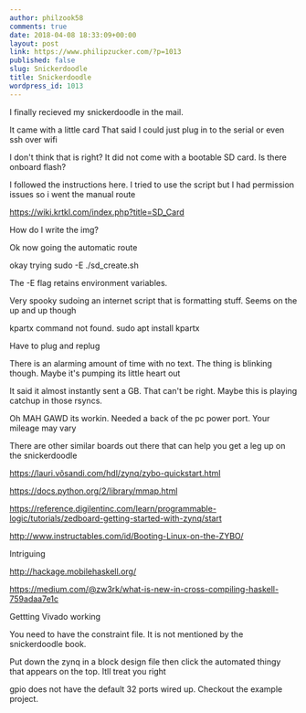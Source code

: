 ```yaml
---
author: philzook58
comments: true
date: 2018-04-08 18:33:09+00:00
layout: post
link: https://www.philipzucker.com/?p=1013
published: false
slug: Snickerdoodle
title: Snickerdoodle
wordpress_id: 1013
---
```


I finally recieved my snickerdoodle in the mail.

It came with a little card That said I could just plug in to the serial or even ssh over wifi

I don't think that is right? It did not come with a bootable SD card. Is there onboard flash?

I followed the instructions here. I tried to use the script but I had permission issues so i went the manual route

https://wiki.krtkl.com/index.php?title=SD_Card

How do I write the img?

Ok now going the automatic route

okay trying sudo -E ./sd_create.sh

The -E flag retains environment variables.

Very spooky sudoing an internet script that is formatting stuff. Seems on the up and up though

kpartx command not found. sudo apt install kpartx

Have to plug and replug

There is an alarming amount of time with no text. The thing is blinking though. Maybe it's pumping its little heart out

It said it almost instantly sent a GB. That can't be right. Maybe this is playing catchup in those rsyncs.

Oh MAH GAWD its workin. Needed a back of the pc power port. Your mileage may vary





There are other similar boards out there that can help you get a leg up on the snickerdoodle



https://lauri.võsandi.com/hdl/zynq/zybo-quickstart.html

https://docs.python.org/2/library/mmap.html

https://reference.digilentinc.com/learn/programmable-logic/tutorials/zedboard-getting-started-with-zynq/start

http://www.instructables.com/id/Booting-Linux-on-the-ZYBO/



Intriguing

http://hackage.mobilehaskell.org/

https://medium.com/@zw3rk/what-is-new-in-cross-compiling-haskell-759adaa7e1c





Gettting Vivado working

You need to have the constraint file. It is not mentioned by the snickerdoodle book.

Put down the zynq in a block design file then click the automated thingy that appears on the top. Itll treat you right



gpio does not have the default 32 ports wired up. Checkout the example project.

